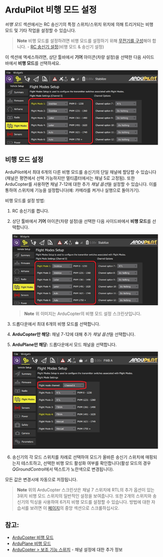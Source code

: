 # ArduPilot 비행 모드 설정

*비행 모드* 섹션에서는 RC 송신기의 특정 스위치/스위치 위치에 의해 트리거되는 비행 모드 및 기타 작업을 설정할 수 있습니다.

> **Note** 비행 모드를 설정하려면 비행 모드를 설정하기 위해 [무전기를 구성](../SetupView/Radio.md)해야 합니다. - [RC 송신기 설정](../SetupView/FlightModes.md#transmitter-setup)(비행 모드 & 송신기 설정)

이 섹션에 액세스하려면, 상단 툴바에서 **기어** 아이콘(차량 설정)을 선택한 다음 사이드바에서 **비행 모드**를 선택하세요.

![비행 모드 설정 - ArduCopter](../../../assets/setup/flight_modes/ardupilot_copter.jpg)


## 비행 모드 설정

ArduPilot에서 최대 6개의 다른 비행 모드를 송신기의 단일 채널에 할당할 수 있습니다(채널은 평면에서 선택 가능하지만 멀티콥터에서는 채널 5로 고정됨). 또한 ArduCopter를 사용하면 채널 7-12에 대한 추가 *채널 옵션*을 설정할 수 있습니다. 이를 통하여 스위치에 기능을 설정합니다(예: 카메라를 켜거나 실행으로 돌아가기).

비행 모드를 설정 방법:

1. RC 송신기를 켭니다.
1. 상단 툴바에서 **기어** 아이콘(차량 설정)을 선택한 다음 사이드바에서 **비행 모드**를 선택합니다.

   ![비행 모드 설정 - ArduCopter](../../../assets/setup/flight_modes/ardupilot_copter.jpg)

   > **Note** 위 이미지는 ArduCopter의 비행 모드 설정 스크린샷입니다.

1. 드롭다운에서 최대 6개의 비행 모드를 선택합니다.
1. **ArduCopter만 해당:** 채널 7-12에 대해 추가 *채널 옵션*을 선택합니다.
1. **ArduPlane만 해당:** 드롭다운에서 모드 채널을 선택합니다.

   ![비행 모드 설정 - ArduPlane](../../../assets/setup/flight_modes/ardupilot_plane.jpg)
1. 송신기의 각 모드 스위치를 차례로 선택하여 모드가 올바른 송신기 스위치에 매핑되는지 테스트하고, 선택한 비행 모드 활성화 여부를 확인합니다(활성 모드의 경우 *QGroundControl*에서 텍스트가 노란색으로 변경됩니다).

모든 값은 변경시에 자동으로 저장됩니다.

> **Note** 위의 ArduCopter 스크린샷은 채널 7 스위치에 RTL의 추가 옵션이 있는 3위치 비행 모드 스위치의 일반적인 설정을 보여줍니다. 또한 2개의 스위치와 송신기의 믹싱을 사용하여 6가지 비행 모드를 설정할 수 있습니다. 방법에 대한 자습서를 보려면 이 [페이지](http://ardupilot.org/copter/docs/common-rc-transmitter-flight-mode-configuration.html#common-rc-transmitter-flight-mode-configuration)의 중앙 섹션으로 스크롤하십시오.


## 참고:

- [ArduCopter 비행 모드](http://ardupilot.org/copter/docs/flight-modes.html)
- [ArduPlane 비행 모드](http://ardupilot.org/plane/docs/flight-modes.html)
- [ArduCopter > 보조 기능 스위치](https://ardupilot.org/copter/docs/channel-7-and-8-options.html#channel-7-and-8-options) - 채널 설정에 대한 추가 정보


